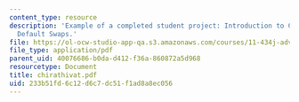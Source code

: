 ```yaml
---
content_type: resource
description: 'Example of a completed student project: Introduction to CMBS Credit
  Default Swaps.'
file: https://ol-ocw-studio-app-qa.s3.amazonaws.com/courses/11-434j-advanced-topics-in-real-estate-finance-spring-2007/233b51fd6c12d6c7dc51f1ad8a8ec056_chirathivat.pdf
file_type: application/pdf
parent_uid: 40076686-b0da-d412-f36a-860872a5d968
resourcetype: Document
title: chirathivat.pdf
uid: 233b51fd-6c12-d6c7-dc51-f1ad8a8ec056
---
```

